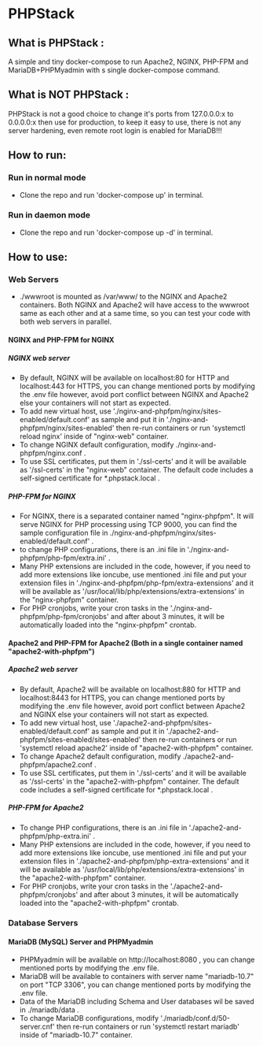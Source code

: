 # PHPStack

## What is PHPStack :
A simple and tiny docker-compose to run Apache2, NGINX, PHP-FPM and MariaDB+PHPMyadmin with s single docker-compose command.
## What is NOT PHPStack :
PHPStack is not a good choice to change it's ports from 127.0.0.0:x to 0.0.0.0:x then use for production, to keep it easy to use, there is not any server hardening, even remote root login is enabled for MariaDB!!!



## How to run:
### Run in normal mode
- Clone the repo and run 'docker-compose up' in terminal.
### Run in daemon mode
- Clone the repo and run 'docker-compose up -d' in terminal.




## How to use:

### Web Servers
- ./wwwroot is mounted as /var/www/ to the NGINX and Apache2 containers.
Both NGINX and Apache2 will have access to the wwwroot same as each other and at a same time, so you can test your code with both web servers in parallel.

#### NGINX and PHP-FPM for NGINX
##### NGINX web server
- By default, NGINX will be available on localhost:80 for HTTP and localhost:443 for HTTPS, you can change mentioned ports by modifying the .env file however, avoid port conflict between NGINX and Apache2 else your containers will not start as expected.
- To add new virtual host, use './nginx-and-phpfpm/nginx/sites-enabled/default.conf' as sample and put it in './nginx-and-phpfpm/nginx/sites-enabled' then re-run containers or run 'systemctl reload nginx' inside of "nginx-web" container.
- To change NGINX default configuration, modify ./nginx-and-phpfpm/nginx.conf .
- To use SSL certificates, put them in './ssl-certs' and it will be available as '/ssl-certs' in the "nginx-web" container. The default code includes a self-signed certificate for *.phpstack.local .

##### PHP-FPM for NGINX
- For NGINX, there is a separated container named "nginx-phpfpm". It will serve NGINX for PHP processing using TCP 9000, you can find the sample configuration file in ./nginx-and-phpfpm/nginx/sites-enabled/default.conf' .
- to change PHP configurations, there is an .ini file in './nginx-and-phpfpm/php-fpm/extra.ini' .
- Many PHP extensions are included in the code, however, if you need to add more extensions like ioncube, use mentioned .ini file and put your extension files in './nginx-and-phpfpm/php-fpm/extra-extensions' and it will be available as '/usr/local/lib/php/extensions/extra-extensions' in the "nginx-phpfpm" container.
- For PHP cronjobs, write your cron tasks in the './nginx-and-phpfpm/php-fpm/cronjobs' and after about 3 minutes, it will be automatically loaded into the "nginx-phpfpm" crontab.

#### Apache2 and PHP-FPM for Apache2 (Both in a single container named "apache2-with-phpfpm")
##### Apache2 web server
- By default, Apache2 will be available on localhost:880 for HTTP and localhost:8443 for HTTPS, you can change mentioned ports by modifying the .env file however, avoid port conflict between Apache2 and NGINX else your containers will not start as expected.
- To add new virtual host, use './apache2-and-phpfpm/sites-enabled/default.conf' as sample and put it in './apache2-and-phpfpm/sites-enabled/sites-enabled' then re-run containers or run 'systemctl reload apache2' inside of "apache2-with-phpfpm" container.
- To change Apache2 default configuration, modify ./apache2-and-phpfpm/apache2.conf .
- To use SSL certificates, put them in './ssl-certs' and it will be available as '/ssl-certs' in the "apache2-with-phpfpm" container. The default code includes a self-signed certificate for *.phpstack.local .
##### PHP-FPM for Apache2
- To change PHP configurations, there is an .ini file in './apache2-and-phpfpm/php-extra.ini' .
- Many PHP extensions are included in the code, however, if you need to add more extensions like ioncube, use mentioned .ini file and put your extension files in './apache2-and-phpfpm/php-extra-extensions' and it will be available as '/usr/local/lib/php/extensions/extra-extensions' in the "apache2-with-phpfpm" container.
- For PHP cronjobs, write your cron tasks in the './apache2-and-phpfpm/cronjobs' and after about 3 minutes, it will be automatically loaded into the "apache2-with-phpfpm" crontab.


### Database Servers
#### MariaDB (MySQL) Server and PHPMyadmin
- PHPMyadmin will be available on http://localhost:8080 , you can change mentioned ports by modifying the .env file.
- MariaDB will be available to containers with server name "mariadb-10.7" on port "TCP 3306", you can change mentioned ports by modifying the .env file.
- Data of the MariaDB including Schema and User databases wil be saved in ./mariadb/data .
- To change MariaDB configurations, modify './mariadb/conf.d/50-server.cnf' then re-run containers or run 'systemctl restart mariadb' inside of "mariadb-10.7" container.

